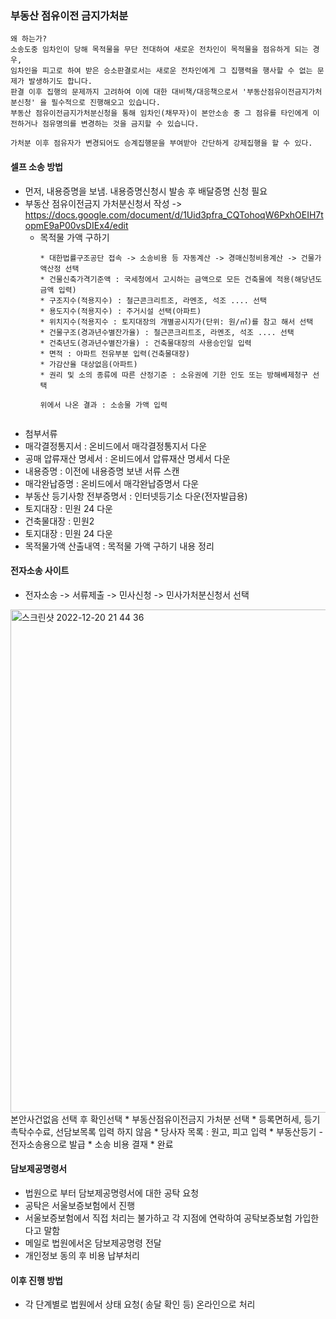 ### 부동산 점유이전 금지가처분
```
왜 하는가?
소송도중 임차인이 당해 목적물을 무단 전대하여 새로운 전차인이 목적물을 점유하게 되는 경우, 
임차인을 피고로 하여 받은 승소판결로서는 새로운 전차인에게 그 집행력을 행사할 수 없는 문제가 발생하기도 합니다.
판결 이후 집행의 문제까지 고려하여 이에 대한 대비책/대응책으로서 '부동산점유이전금지가처분신청' 을 필수적으로 진행해오고 있습니다. 
부동산 점유이전금지가처분신청을 통해 임차인(채무자)이 본안소송 중 그 점유를 타인에게 이전하거나 점유명의를 변경하는 것을 금지할 수 있습니다.

가처분 이후 점유자가 변경되어도 승계집행문을 부여받아 간단하게 강제집행을 할 수 있다.
```

#### 셀프 소송 방법
* 먼저, 내용증명을 보냄. 내용증명신청시 발송 후 배달증명 신청 필요
* 부동산 점유이전금지 가처분신청서 작성 -> https://docs.google.com/document/d/1Uid3pfra_CQTohoqW6PxhOEIH7topmE9aP00vsDIEx4/edit
  * 목적물 가액 구하기
    ```
    * 대한법률구조공단 접속 -> 소송비용 등 자동계산 -> 경매신청비용계산 -> 건물가액산정 선택
    * 건물신축가격기준액 : 국세청에서 고시하는 금액으로 모든 건축물에 적용(해당년도 금액 입력)
    * 구조지수(적용지수) : 철근콘크리트조, 라멘조, 석조 .... 선택
    * 용도지수(적용지수) : 주거시설 선택(아파트)
    * 위치지수(적용지수 : 토지대장의 개별공시지가(단위: 원/㎡)를 참고 해서 선택
    * 건물구조(경과년수별잔가율) : 철근콘크리트조, 라멘조, 석조 .... 선택
    * 건축년도(경과년수별잔가율) : 건축물대장의 사용승인일 입력
    * 면적 : 아파트 전유부분 입력(건축물대장)
    * 가감산율 대상없음(아파트)
    * 권리 및 소의 종류에 따른 산정기준 : 소유권에 기한 인도 또는 방해베제청구 선택

    위에서 나온 결과 : 소송물 가액 입력
   ```
   
 * 첨부서류
  * 매각결정통지서 : 온비드에서 매각결정통지서 다운
  * 공매 압류재산 명세서 : 온비드에서 압류재산 명세서 다운
  * 내용증명 : 이전에 내용증명 보낸 서류 스캔
  * 매각완납증명 : 온비드에서 매각완납증명서 다운
  * 부동산 등기사항 전부증명서 : 인터넷등기소 다운(전자발급용)
  * 토지대장 : 민원 24 다운
  * 건축물대장 : 민원2
  * 토지대장 : 민원 24 다운
  * 목적물가액 산출내역 : 목적물 가액 구하기 내용 정리
 
#### 전자소송 사이트 
* 전자소송 -> 서류제출 -> 민사신청 -> 민사가처분신청서 선택
 <img width="805" alt="스크린샷 2022-12-20 21 44 36" src="https://user-images.githubusercontent.com/62130704/208670421-4c41f460-f1f8-4209-af1a-f5bf399bdd89.png">
 본안사건없음 선택 후 확인선택
* 부동산점유이전금지 가처분 선택
 * 등록면허세, 등기촉탁수수료, 선담보목록 입력 하지 않음
 * 당사자 목록 : 원고, 피고 입력
 * 부동산등기 - 전자소송용으로 발급
 * 소송 비용 결재
 * 완료
 
#### 담보제공명령서
* 법원으로 부터 담보제공명령서에 대한 공탁 요청
* 공탁은 서울보증보험에서 진행
 * 서울보증보험에서 직접 처리는 불가하고 각 지점에 연락하여 공탁보증보험 가입한다고 말함
 * 메일로 법원에서온 담보제공명령 전달
 * 개인정보 동의 후 비용 납부처리
 
#### 이후 진행 방법
* 각 단계별로 법원에서 상태 요청( 송달 확인 등) 온라인으로 처리

   
